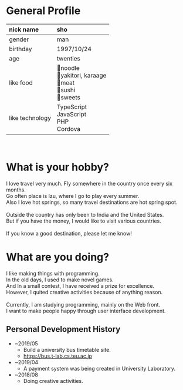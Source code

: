 # General Profile

| nick name       | sho                                                                     |
| :-------------- | :---------------------------------------------------------------------- |
| gender          | man                                                                     |
| birthday        | 1997/10/24                                                              |
| age             | twenties                                                                |
| like food       | 🍜noodle <br>🐓yakitori, karaage <br> 🍖meat <br> 🍣sushi <br> 🍰sweets |
| like technology | TypeScript<br>JavaScript<br>PHP<br>Cordova                              |

<br>

# What is your hobby?

I love travel very much. Fly somewhere in the country once every six months.<br>
Go often place is Izu, where I go to play every summer.<br>
Also I love hot springs, so many travel destinations are hot spring spot.<br><br>
Outside the country has only been to India and the United States.<br>
But if you have the money, I would like to visit various countries.<br><br>
If you know a good destination, please let me know!

# What are you doing?

I like making things with programming.<br>
In the old days, I used to make novel games.<br>
And In a small contest, I have received a prize for excellence.<br>
However, I quited creative activities because of anything reason.<br><br>
Currently, I am studying programming, mainly on the Web front.<br>
I want to make people happy through user interface development.<br>

## Personal Development History

* ~2019/05
  * Build a university bus timetable site.
  * <a href='https://bus.t-lab.cs.teu.ac.jp' target='_blank' rel='noopener'>https&#x3A;//bus.t-lab.cs.teu.ac.jp</a>
* ~2019/04
  * A payment system was being created in University Laboratory.
* ~2018/08
  * Doing creative activities.
